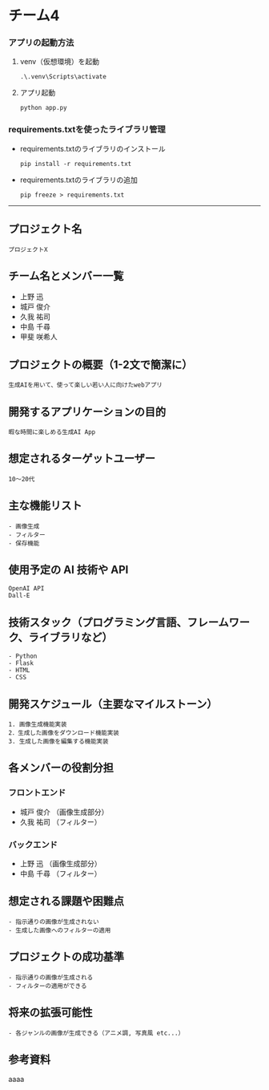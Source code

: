 # チーム4

### アプリの起動方法

1. venv（仮想環境）を起動
    ```
    .\.venv\Scripts\activate

    ```
2. アプリ起動

    ```
    python app.py
    ```

### requirements.txtを使ったライブラリ管理
- requirements.txtのライブラリのインストール
    ```
    pip install -r requirements.txt
    ```
- requirements.txtのライブラリの追加
    ```
    pip freeze > requirements.txt
    ```
---

## プロジェクト名
    プロジェクトX

## チーム名とメンバー一覧
- 上野 迅 
- 城戸 俊介
- 久我 祐司
- 中島 千尋
- 甲斐 咲希人

## プロジェクトの概要（1-2文で簡潔に）
    生成AIを用いて、使って楽しい若い人に向けたwebアプリ

## 開発するアプリケーションの目的
    暇な時間に楽しめる生成AI App

## 想定されるターゲットユーザー
    10～20代

## 主な機能リスト
    - 画像生成
    - フィルター
    - 保存機能

## 使用予定の AI 技術や API
    OpenAI API
    Dall-E

## 技術スタック（プログラミング言語、フレームワーク、ライブラリなど）
    - Python
    - Flask
    - HTML
    - CSS

## 開発スケジュール（主要なマイルストーン）
    1. 画像生成機能実装
    2．生成した画像をダウンロード機能実装
    3. 生成した画像を編集する機能実装

## 各メンバーの役割分担

### フロントエンド
- 城戸 俊介 （画像生成部分）
- 久我 祐司 （フィルター）

### バックエンド
- 上野 迅   （画像生成部分）
- 中島 千尋 （フィルター）

## 想定される課題や困難点
    - 指示通りの画像が生成されない
    - 生成した画像へのフィルターの適用

## プロジェクトの成功基準
    - 指示通りの画像が生成される
    - フィルターの適用ができる

## 将来の拡張可能性
    - 各ジャンルの画像が生成できる（アニメ調, 写真風 etc...）

## 参考資料
aaaa